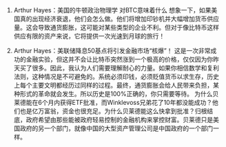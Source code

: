 
1. Arthur Hayes：美国的牛顿政治物理学 对BTC意味着什么
   想象一下，如果美国真的出现经济衰退，他们会怎么做。他们将增加印钞机并大幅增加货币供应量。这会导致通货膨胀，这可能对某些类型的企业不利。但对于像比特币这样供应有限的资产来说，它将提供一次光速到月球的旅行！

2. Arthur Hayes：美联储降息50基点将引发金融市场“核爆”！
   这是一次非常成功的金融实验，但这并不会让比特币突然涨到一个极高的价格，仅仅因为你昨天买了很多。因此，我认为人们需要理解耐心的力量。如果你相信数学和复利法则，这种情况是不可避免的。系统必须印钱，必须贬值货币以求生存，历史上每个主要文明都经历过同样的过程。最终，通货膨胀会给人民带来负担，某种形式的革命就会发生。所以历史是100%正确的，你只需要等待。
   为什么贝莱德能在6个月内获得ETF批准，而Winklevoss兄弟花了10年都没能成功？他们也是亿万富翁，资金也很充足。为什么贝莱德能这么快拿到批准？归根结底，政府希望由那些能被政府轻易控制的金融机构来掌控财富。贝莱德只是美国政府的另一个部门，就像中国的大型资产管理公司是中国政府的一个部门一样。
